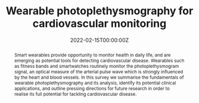 ---
title: "Wearable photoplethysmography for cardiovascular monitoring"

# Authors
# If you created a profile for a user (e.g. the default `admin` user), write the username (folder name) here 
# and it will be replaced with their full name and linked to their profile.
authors:
- admin
- Panicos Kyriacou
- Jonathan Mant
- Vaidotas Marozas
- Phil Chowienczyk
- Jordi Alastruey

date: "2022-02-15T00:00:00Z"
doi: "10.1109/JPROC.2022.3149785"

# Schedule page publish date (NOT publication's date).
publishDate: "2017-01-01T00:00:00Z"

# Publication type.
# Legend: 0 = Uncategorized; 1 = Conference paper; 2 = Journal article;
# 3 = Preprint / Working Paper; 4 = Report; 5 = Book; 6 = Book section;
# 7 = Thesis; 8 = Patent
publication_types: ["2"]

# Publication name and optional abbreviated publication name.
publication: In *Proceedings of the IEEE*
publication_short: In *Proc. IEEE*

abstract: Smart wearables provide opportunity to monitor health in daily life, and are emerging as potential tools for detecting cardiovascular disease. Wearables such as fitness bands and smartwatches routinely monitor the photoplethysmogram signal, an optical measure of the arterial pulse wave which is strongly influenced by the heart and blood vessels. In this survey we summarise the fundamentals of wearable photoplethysmography and its analysis, identify its potential clinical applications, and outline pressing directions for future research in order to realise its full potential for tackling cardiovascular disease.

# Summary. An optional shortened abstract.
summary: A review of wearable photoplethysmgoraphy, considering the technology, signal processing, and clinical applications.

tags:
- wearables
- photoplethysmography
- SAFER Wearables Study

# Display this page in the Featured widget?
featured: true

# Custom links (uncomment lines below)
links:
- name: Accepted manuscript
  url: https://www.repository.cam.ac.uk/handle/1810/333731

url_pdf: ''

# Featured image
# To use, add an image named `featured.jpg/png` to your page's folder. 
image:
  caption: 'Image credit: [**P. Charlton**](https://commons.wikimedia.org/wiki/File:Photoplethysmogram_signal_components.svg) ([CC BY 4.0](https://creativecommons.org/licenses/by/4.0/))'
  focal_point: ""
  preview_only: false

# Associated Projects (optional).
#   Associate this publication with one or more of your projects.
#   Simply enter your project's folder or file name without extension.
#   E.g. `internal-project` references `content/project/internal-project/index.md`.
#   Otherwise, set `projects: []`.
projects:
- RR wearables
- SAFER wearables
- ppg-beats

---
